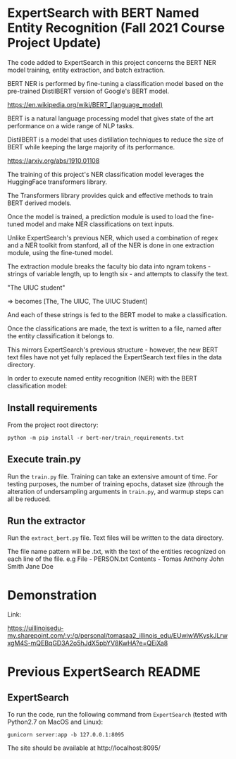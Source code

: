 # ExpertSearch with BERT Named Entity Recognition (Fall 2021 Course Project Update)
The code added to ExpertSearch in this project concerns the BERT NER model training, entity extraction, and batch extraction.

BERT NER is performed by fine-tuning a classification model based on the pre-trained DistilBERT version of Google's BERT model.

https://en.wikipedia.org/wiki/BERT_(language_model)

BERT is a natural language processing model that gives state of the art performance on a wide range of NLP tasks.

DistilBERT is a model that uses distillation techniques to reduce the size of BERT while keeping the large majority of its performance.

https://arxiv.org/abs/1910.01108

The training of this project's NER classification model leverages the HuggingFace transformers library.

The Transformers library provides quick and effective methods to train BERT derived models.

Once the model is trained, a prediction module is used to load the fine-tuned model and  make NER classifications on text inputs.

Unlike ExpertSearch's previous NER, which used a combination of regex and a NER toolkit from stanford, all of the NER is done in one extraction module,
using the fine-tuned model.

The extraction module breaks the faculty bio data into ngram tokens - strings of variable length, up to length six - and attempts to classify the text.

"The UIUC student"

=> becomes [The, The UIUC, The UIUC Student]

And each of these strings is fed to the BERT model to make a classification. 

Once the classifications are made, the text is written to a file, named after the entity classification it belongs to.

This mirrors ExpertSearch's previous structure - however, the new BERT text files have not yet fully replaced the ExpertSearch text files in the data directory.

In order to execute named entity recognition (NER) with the BERT classification model:

## Install requirements

From the project root directory:

`python -m pip install -r bert-ner/train_requirements.txt`

## Execute train.py

Run the `train.py` file. Training can take an extensive amount of time. For testing purposes, the number of training epochs,
dataset size (through the alteration of undersampling arguments in `train.py`, and warmup steps can all be reduced.

## Run the extractor

Run the `extract_bert.py` file. Text files will be written to the data directory.

The file name pattern will be <EntityName>.txt, with the text of the entities recognized on each line of the file.
e.g 
File - PERSON.txt
Contents - Tomas Anthony
           John Smith
           Jane Doe

# Demonstration
Link:

https://uillinoisedu-my.sharepoint.com/:v:/g/personal/tomasaa2_illinois_edu/EUwiwWKyskJLrwxgM4S-mQEBqGD3A2o5hJdX5pbYV8KwHA?e=QEiXa8

# Previous ExpertSearch README
## ExpertSearch

To run the code, run the following command from `ExpertSearch` (tested with Python2.7 on MacOS and Linux):

`gunicorn server:app -b 127.0.0.1:8095` 

The site should be available at http://localhost:8095/
